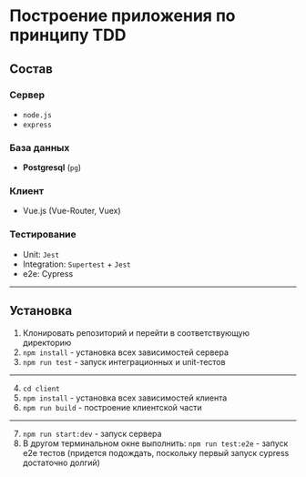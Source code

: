 # Построение приложения по принципу TDD
## Состав
### Сервер
- `node.js`
- `express`

### База данных
- **Postgresql** (`pg`)

### Клиент
- Vue.js (Vue-Router, Vuex)

### Тестирование
- Unit: `Jest`
- Integration: `Supertest` + `Jest`
- e2e: Cypress
---
## Установка
1. Клонировать репозиторий и перейти в соответствующую директорию
2. `npm install` - установка всех зависимостей сервера
3. `npm run test` - запуск интеграционных и unit-тестов
---
4. `cd client`
5. `npm install` - установка всех зависимостей клиента
6. `npm run build` - построение клиентской части
---
7. `npm run start:dev` - запуск сервера
8. В другом терминальном окне выполнить: `npm run test:e2e` - запуск e2e тестов (придется подождать, поскольку первый запуск cypress достаточно долгий)
